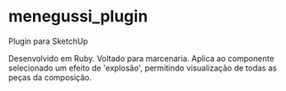 # menegussi_plugin
Plugin para SketchUp

Desenvolvido em Ruby.
Voltado para marcenaria. Aplica ao componente selecionado um efeito de 'explosão', permitindo visualização de todas as peças da composição.
